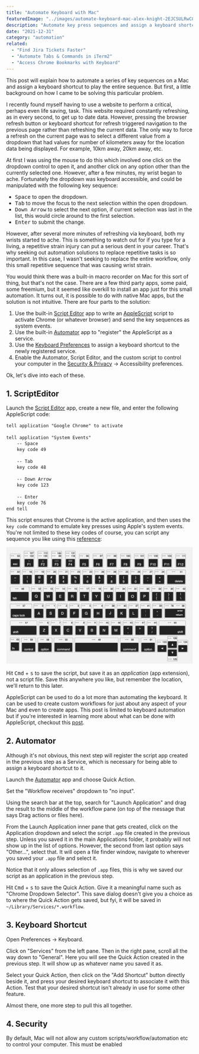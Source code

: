 ```yaml
---
title: "Automate Keyboard with Mac"
featuredImage: "../images/automate-keyboard-mac-alex-knight-2EJCSULRwC8-unsplash.jpg"
description: "Automate key press sequences and assign a keyboard shortcut with a Mac."
date: "2021-12-31"
category: "automation"
related:
  - "Find Jira Tickets Faster"
  - "Automate Tabs & Commands in iTerm2"
  - "Access Chrome Bookmarks with Keyboard"
---
```


This post will explain how to automate a series of key sequences on a Mac and assign a keyboard shortcut to play the entire sequence. But first, a little background on how I came to be solving this particular problem.

I recently found myself having to use a website to perform a critical, perhaps even life saving, task. This website required constantly refreshing, as in every second, to get up to date data. However, pressing the browser refresh button or keyboard shortcut for refresh triggered navigation to the previous page rather than refreshing the current data. The only way to force a refresh on the current page was to select a different value from a dropdown that had values for number of kilometers away for the location data being displayed. For example, 10km away, 20km away, etc.

At first I was using the mouse to do this which involved one click on the dropdown control to open it, and another click on any option other than the currently selected one. However, after a few minutes, my wrist began to ache. Fortunately the dropdown was keyboard accessible, and could be manipulated with the following key sequence:

* <kbd class="markdown-kbd">Space</kbd> to open the dropdown.
* <kbd class="markdown-kbd">Tab</kbd> to move the focus to the next selection within the open dropdown.
* <kbd class="markdown-kbd">Down Arrow</kbd> to select the next option, if current selection was last in the list, this would circle around to the first selection.
* <kbd class="markdown-kbd">Enter</kbd> to submit the change.

However, after several more minutes of refreshing via keyboard, both my wrists started to ache. This is something to watch out for if you type for a living, a repetitive strain injury can put a serious dent in your career. That's why seeking out automation solutions to replace repetitive tasks is so important. In this case, I wasn't seeking to replace the entire workflow, only this small repetitive sequence that was causing wrist strain.

You would think there was a built-in macro recorder on Mac for this sort of thing, but that's not the case. There are a few third party apps, some paid, some freemium, but it seemed like overkill to install an app just for this small automation. It turns out, it is possible to do with native Mac apps, but the solution is not intuitive. There are four parts to the solution:

1. Use the built-in [Script Editor](https://support.apple.com/en-ca/guide/script-editor/welcome/mac) app to write an [AppleScript](https://developer.apple.com/library/archive/documentation/AppleScript/Conceptual/AppleScriptLangGuide/introduction/ASLR_intro.html) script to activate Chrome (or whatever browser) and send the key sequences as system events.
2. Use the built-in [Automator](https://support.apple.com/en-ca/guide/automator/welcome/mac) app to "register" the AppleScript as a service.
3. Use the [Keyboard Preferences](https://support.apple.com/en-mide/guide/mac-help/kbdm162/mac) to assign a keyboard shortcut to the newly registered service.
4. Enable the Automator, Script Editor, and the custom script to control your computer in the [Security & Privacy](https://support.apple.com/en-ae/guide/mac-help/mh32356/mac) -> Accessibility preferences.

Ok, let's dive into each of these.

## 1. ScriptEditor

Launch the [Script Editor](https://support.apple.com/en-ca/guide/script-editor/welcome/mac) app, create a new file, and enter the following AppleScript code:

```applescript
tell application "Google Chrome" to activate

tell application "System Events"
	-- Space
	key code 49

	-- Tab
	key code 48

	-- Down Arrow
	key code 123

	-- Enter
	key code 76
end tell
```

This script ensures that Chrome is the active application, and then uses the `key code` command to emulate key presses using Apple's system events. You're not limited to these key codes of course, you can script any sequence you like using this [reference](https://eastmanreference.com/complete-list-of-applescript-key-codes):

![apple keycode reference](../images/apple-keycode-reference.png "apple keycode reference")

Hit <kbd class="markdown-kbd">Cmd</kbd> + <kbd class="markdown-kbd">s</kbd> to save the script, but save it as an *application* (app extension), not a script file. Save this anywhere you like, but remember the location, we'll return to this later.

<aside class="markdown-aside">
AppleScript can be used to do a lot more than automating the keyboard. It can be used to create custom workflows for just about any aspect of your Mac and even to create apps. This post is limited to keyboard automation but if you're interested in learning more about what can be done with AppleScript, checkout this <a class="markdown-link" href="https://discover.hubpages.com/technology/applescript_code">post</a>.
</aside>

## 2. Automator

Although it's not obvious, this next step will register the script app created in the previous step as a Service, which is necessary for being able to assign a keyboard shortcut to it.

Launch the [Automator](https://support.apple.com/en-ca/guide/automator/welcome/mac) app and choose Quick Action.

Set the "Workflow receives" dropdown to "no input".

Using the search bar at the top, search for "Launch Application" and drag the result to the middle of the workflow pane (on top of the message that says Drag actions or files here).

From the Launch Application inner pane that gets created, click on the Application dropdown and select the script `.app` file created in the previous step. Unless you saved it in the main Applications folder, it probably will not show up in the list of options. However, the second from last option says "Other...", select that. It will open a file finder window, navigate to wherever you saved your `.app` file and select it.

Notice that it only allows selection of `.app` files, this is why we saved our script as an application in the previous step.

Hit <kbd class="markdown-kbd">Cmd</kbd> + <kbd class="markdown-kbd">s</kbd> to save the Quick Action. Give it a meaningful name such as "Chrome Dropdown Selector". This save dialog doesn't give you a choice as to where the Quick Action gets saved, but fyi, it will be saved in ` ~/Library/Services/*.workflow`.

## 3. Keyboard Shortcut

Open Preferences -> Keyboard.

Click on "Services" from the left pane. Then in the right pane, scroll all the way down to "General". Here you will see the Quick Action created in the previous step. It will show up as whatever name you saved it as.

Select your Quick Action, then click on the "Add Shortcut" button directly beside it, and press your desired keyboard shortcut to associate it with this Action. Test that your desired shortcut isn't already in use for some other feature.

Almost there, one more step to pull this all together.

## 4. Security

By default, Mac will not allow any custom scripts/workflow/automation etc to control your computer. This must be enabled